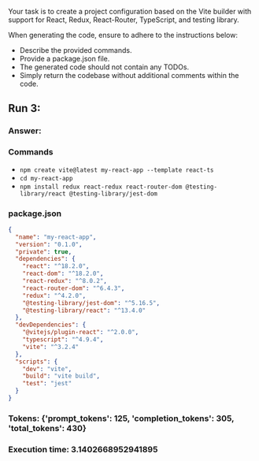 Your task is to create a project configuration based on the Vite builder with support for React, Redux, React-Router, TypeScript, and testing library.

When generating the code, ensure to adhere to the instructions below:
- Describe the provided commands.
- Provide a package.json file.
- The generated code should not contain any TODOs.
- Simply return the codebase without additional comments within the code.

## Run 3:
### Answer:
### Commands

- `npm create vite@latest my-react-app --template react-ts`
- `cd my-react-app`
- `npm install redux react-redux react-router-dom @testing-library/react @testing-library/jest-dom`

### package.json

```json
{
  "name": "my-react-app",
  "version": "0.1.0",
  "private": true,
  "dependencies": {
    "react": "^18.2.0",
    "react-dom": "^18.2.0",
    "react-redux": "^8.0.2",
    "react-router-dom": "^6.4.3",
    "redux": "^4.2.0",
    "@testing-library/jest-dom": "^5.16.5",
    "@testing-library/react": "^13.4.0"
  },
  "devDependencies": {
    "@vitejs/plugin-react": "^2.0.0",
    "typescript": "^4.9.4",
    "vite": "^3.2.4"
  },
  "scripts": {
    "dev": "vite",
    "build": "vite build",
    "test": "jest"
  }
}
```
### Tokens: {'prompt_tokens': 125, 'completion_tokens': 305, 'total_tokens': 430}
### Execution time: 3.1402668952941895
